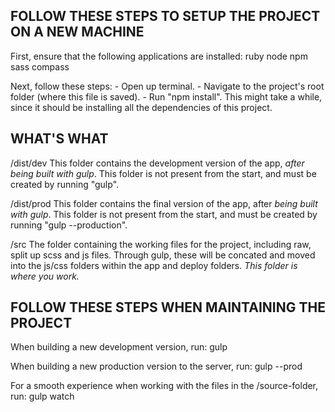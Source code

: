 FOLLOW THESE STEPS TO SETUP THE PROJECT ON A NEW MACHINE
--------------------------------------------------------

First, ensure that the following applications are installed:
	ruby
	node
	npm
    sass
    compass

Next, follow these steps:
	- Open up terminal.
	- Navigate to the project's root folder (where this file is saved).
	- Run "npm install". This might take a while, since it should be installing all the dependencies of this project.




WHAT'S WHAT
--------------------------------------------------------

/dist/dev
	This folder contains the development version of the app, *after being built with gulp*. This folder is not present from the start, and must be created by running "gulp".

/dist/prod
	This folder contains the final version of the app, after *being built with gulp*. This folder is not present from the start, and must be created by running "gulp --production".

/src
	The folder containing the working files for the project, including raw, split up scss and js files. Through gulp, these will be concated and moved into the js/css folders within the app and deploy folders.
	*This folder is where you work.*





FOLLOW THESE STEPS WHEN MAINTAINING THE PROJECT
-----------------------------------------------

When building a new development version, run:
	gulp


When building a new production version to the server, run:
	gulp --prod


For a smooth experience when working with the files in the /source-folder, run:
	gulp watch